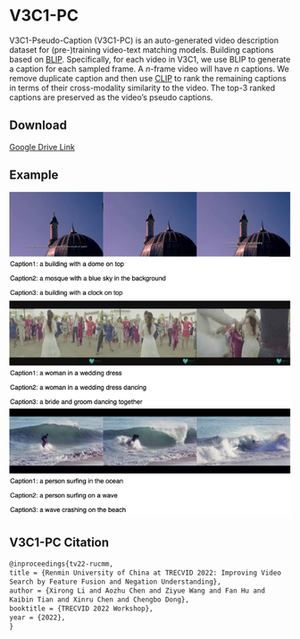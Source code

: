 # V3C1-PC

V3C1-Pseudo-Caption (V3C1-PC) is an auto-generated video description dataset for (pre-)training video-text matching models. Building captions based on [BLIP](https://github.com/salesforce/BLIP). Specifically, for each video in V3C1, we use BLIP to generate a caption for each sampled frame.  A $n$-frame video will have $n$ captions. We remove duplicate caption and then use [CLIP](https://github.com/openai/CLIP) to rank the remaining captions in terms of their cross-modality similarity to the video. The top-3 ranked captions are preserved as the video’s pseudo captions.

## Download

[Google Drive Link](https://drive.google.com/file/d/1X8x4Fkd7v_9cKIzA4x9Qr_Sh8UtaF2sa/view?usp=sharing)

## Example
![](pc.png)


## V3C1-PC Citation

```
@inproceedings{tv22-rucmm,
title = {Renmin University of China at TRECVID 2022: Improving Video Search by Feature Fusion and Negation Understanding},
author = {Xirong Li and Aozhu Chen and Ziyue Wang and Fan Hu and Kaibin Tian and Xinru Chen and Chengbo Dong},
booktitle = {TRECVID 2022 Workshop},
year = {2022},
}
```
